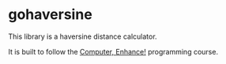 # gohaversine

This library is a haversine distance calculator.

It is built to follow the [Computer, Enhance!](https://www.computerenhance.com/) 
programming course.
